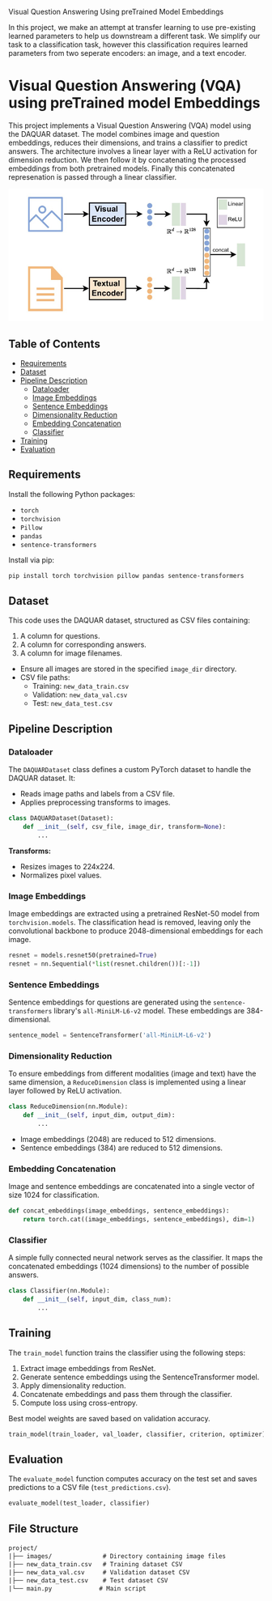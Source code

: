 Visual Question Answering Using preTrained Model Embeddings

In this project, we make an attempt at transfer learning to use pre-existing learned parameters to help us downstream a different task. We simplify our task to a classification task, however this classification requires learned parameters from two seperate encoders: an image, and a text encoder. 


# Visual Question Answering (VQA) using preTrained model Embeddings



This project implements a Visual Question Answering (VQA) model using the DAQUAR dataset. The model combines image and question embeddings, reduces their dimensions, and trains a classifier to predict answers.
The architecture involves a linear layer with a ReLU activation for dimension reduction. We then follow it by concatenating the processed embeddings from both pretrained models. Finally this concatenated represenation is passed through a linear classifier.

![Our architecture](https://github.com/Ahmed5720/Visual-Question-Answering-Model-using-Pretrained-Model-Embeddings/blob/main/Model12.jpg)

## Table of Contents
- [Requirements](#requirements)
- [Dataset](#dataset)
- [Pipeline Description](#pipeline-description)
  - [Dataloader](#dataloader)
  - [Image Embeddings](#image-embeddings)
  - [Sentence Embeddings](#sentence-embeddings)
  - [Dimensionality Reduction](#dimensionality-reduction)
  - [Embedding Concatenation](#embedding-concatenation)
  - [Classifier](#classifier)
- [Training](#training)
- [Evaluation](#evaluation)

## Requirements

Install the following Python packages:
- `torch`
- `torchvision`
- `Pillow`
- `pandas`
- `sentence-transformers`

Install via pip:
```bash
pip install torch torchvision pillow pandas sentence-transformers
```

## Dataset

This code uses the DAQUAR dataset, structured as CSV files containing:
1. A column for questions.
2. A column for corresponding answers.
3. A column for image filenames.

- Ensure all images are stored in the specified `image_dir` directory.
- CSV file paths:
  - Training: `new_data_train.csv`
  - Validation: `new_data_val.csv`
  - Test: `new_data_test.csv`

## Pipeline Description

### Dataloader
The `DAQUARDataset` class defines a custom PyTorch dataset to handle the DAQUAR dataset. It:
- Reads image paths and labels from a CSV file.
- Applies preprocessing transforms to images.

```python
class DAQUARDataset(Dataset):
    def __init__(self, csv_file, image_dir, transform=None):
        ...
```
**Transforms:**
- Resizes images to 224x224.
- Normalizes pixel values.

### Image Embeddings
Image embeddings are extracted using a pretrained ResNet-50 model from `torchvision.models`. The classification head is removed, leaving only the convolutional backbone to produce 2048-dimensional embeddings for each image.

```python
resnet = models.resnet50(pretrained=True)
resnet = nn.Sequential(*list(resnet.children())[:-1])
```

### Sentence Embeddings
Sentence embeddings for questions are generated using the `sentence-transformers` library's `all-MiniLM-L6-v2` model. These embeddings are 384-dimensional.

```python
sentence_model = SentenceTransformer('all-MiniLM-L6-v2')
```

### Dimensionality Reduction
To ensure embeddings from different modalities (image and text) have the same dimension, a `ReduceDimension` class is implemented using a linear layer followed by ReLU activation.

```python
class ReduceDimension(nn.Module):
    def __init__(self, input_dim, output_dim):
        ...
```

- Image embeddings (2048) are reduced to 512 dimensions.
- Sentence embeddings (384) are reduced to 512 dimensions.

### Embedding Concatenation
Image and sentence embeddings are concatenated into a single vector of size 1024 for classification.

```python
def concat_embeddings(image_embeddings, sentence_embeddings):
    return torch.cat((image_embeddings, sentence_embeddings), dim=1)
```

### Classifier
A simple fully connected neural network serves as the classifier. It maps the concatenated embeddings (1024 dimensions) to the number of possible answers.

```python
class Classifier(nn.Module):
    def __init__(self, input_dim, class_num):
        ...
```

## Training
The `train_model` function trains the classifier using the following steps:
1. Extract image embeddings from ResNet.
2. Generate sentence embeddings using the SentenceTransformer model.
3. Apply dimensionality reduction.
4. Concatenate embeddings and pass them through the classifier.
5. Compute loss using cross-entropy.

Best model weights are saved based on validation accuracy.

```python
train_model(train_loader, val_loader, classifier, criterion, optimizer)
```

## Evaluation
The `evaluate_model` function computes accuracy on the test set and saves predictions to a CSV file (`test_predictions.csv`).

```python
evaluate_model(test_loader, classifier)
```

## File Structure
```
project/
|├── images/              # Directory containing image files
|├── new_data_train.csv   # Training dataset CSV
|├── new_data_val.csv     # Validation dataset CSV
|├── new_data_test.csv    # Test dataset CSV
|└── main.py             # Main script
```
